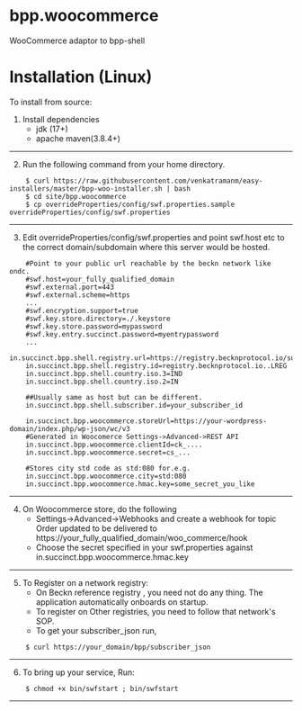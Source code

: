 # bpp.woocommerce
WooCommerce adaptor to bpp-shell 

# Installation (Linux)

To install from source: 

1. Install dependencies
	* jdk (17+)
	* apache maven(3.8.4+)
---	 
2. Run the following command from your home directory. 
```
    $ curl https://raw.githubusercontent.com/venkatramanm/easy-installers/master/bpp-woo-installer.sh | bash
    $ cd site/bpp.woocommerce
    $ cp overrideProperties/config/swf.properties.sample overrideProperties/config/swf.properties 
```
---	 
3. Edit  overrideProperties/config/swf.properties and point swf.host etc to the correct domain/subdomain where this server would be hosted.
```
    #Point to your public url reachable by the beckn network like ondc.
    #swf.host=your_fully_qualified_domain
    #swf.external.port=443
    #swf.external.scheme=https
    ...
    #swf.encryption.support=true
    #swf.key.store.directory=./.keystore
    #swf.key.store.password=mypassword
    #swf.key.entry.succinct.password=myentrypassword
    ...
    in.succinct.bpp.shell.registry.url=https://registry.becknprotocol.io/subscribers
    in.succinct.bpp.shell.registry.id=registry.becknprotocol.io..LREG
    in.succinct.bpp.shell.country.iso.3=IND
    in.succinct.bpp.shell.country.iso.2=IN
    
    ##Usually same as host but can be different.
    in.succinct.bpp.shell.subscriber.id=your_subscriber_id
    
    in.succinct.bpp.woocommerce.storeUrl=https://your-wordpress-domain/index.php/wp-json/wc/v3
    #Generated in Woocomerce Settings->Advanced->REST API
    in.succinct.bpp.woocommerce.clientId=ck_....
    in.succinct.bpp.woocommerce.secret=cs_...
    
    #Stores city std code as std:080 for.e.g.
    in.succinct.bpp.woocommerce.city=std:080
    in.succinct.bpp.woocommerce.hmac.key=some_secret_you_like
```
---	 

4. On Woocommerce store, do the following
	* Settings->Advanced->Webhooks and create a webhook for topic Order updated to be delivered to https://your_fully_qualified_domain/woo_commerce/hook 
	* Choose the secret specified in your swf.properties against in.succinct.bpp.woocommerce.hmac.key
---	 
	
5. To Register on a network registry:
	* On Beckn reference registry , you need not do any thing. The application automatically onboards on startup. 
	* To register on Other registries, you need to follow that network's SOP. 
	* To get your subscriber_json run,
``` 
    $ curl https://your_domain/bpp/subscriber_json
```
---	 
6. To bring up your service, Run:
```
    $ chmod +x bin/swfstart ; bin/swfstart 		
```
---	 
